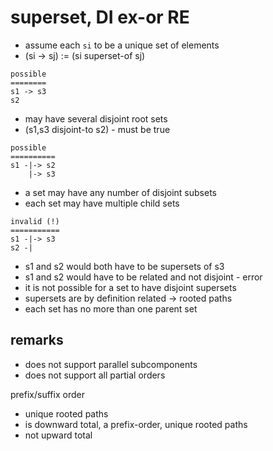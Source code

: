 
<!-- ======================================================================= -->
# superset, DI ex-or RE

- assume each `si` to be a unique set of elements
- (si -> sj) := (si superset-of sj)

```
possible
========
s1 -> s3
s2
```

- may have several disjoint root sets
- (s1,s3 disjoint-to s2) - must be true

```
possible
==========
s1 -|-> s2
    |-> s3
```

- a set may have any number of disjoint subsets
- each set may have multiple child sets

```
invalid (!)
===========
s1 -|-> s3
s2 -|
```

- s1 and s2 would both have to be supersets of s3
- s1 and s2 would have to be related and not disjoint - error
- it is not possible for a set to have disjoint supersets
- supersets are by definition related -> rooted paths
- each set has no more than one parent set

<!-- ======================================================================= -->
## remarks

- does not support parallel subcomponents
- does not support all partial orders

prefix/suffix order

- unique rooted paths
- is downward total, a prefix-order, unique rooted paths
- not upward total
